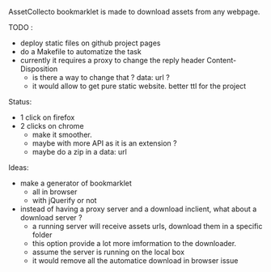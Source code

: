 AssetCollecto bookmarklet is made to download assets from any webpage.

TODO :

* deploy static files on github project pages
* do a Makefile to automatize the task
* currently it requires a proxy to change the reply header Content-Disposition
  * is there a way to change that ? data: url ?
  * it would allow to get pure static website. better ttl for the project

Status: 

* 1 click on firefox
* 2 clicks on chrome
  * make it smoother.
  * maybe with more API as it is an extension ?
  * maybe do a zip in a data: url

Ideas:

* make a generator of bookmarklet
  * all in browser
  * with jQuerify or not
* instead of having a proxy server and a download inclient, what about a download server ?
  * a running server will receive assets urls, download them in a specific folder
  * this option provide a lot more imformation to the downloader.
  * assume the server is running on the local box
  * it would remove all the automatice download in browser issue
  
